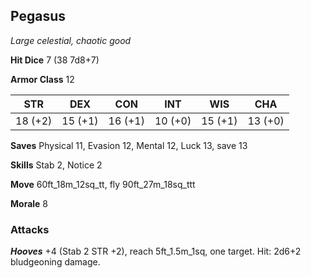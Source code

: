 ## Pegasus

*Large celestial, chaotic good*

**Hit Dice** 7 (38 7d8+7)

**Armor Class** 12

| STR     | DEX     | CON     | INT     | WIS     | CHA     |
|---------|---------|---------|---------|---------|---------|
| 18 (+2) | 15 (+1) | 16 (+1) | 10 (+0) | 15 (+1) | 13 (+0) |

**Saves** Physical 11, Evasion 12, Mental 12, Luck 13, save 13

**Skills** Stab 2, Notice 2

**Move** 60ft\_18m\_12sq\_tt, fly 90ft\_27m\_18sq\_ttt

**Morale** 8

### Attacks

***Hooves*** +4 (Stab 2 STR +2), reach 5ft\_1.5m\_1sq, one target. Hit: 2d6+2 bludgeoning damage.

